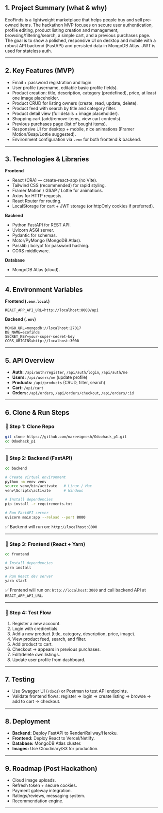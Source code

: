 
## 1. Project Summary (what & why)

EcoFinds is a lightweight marketplace that helps people buy and sell pre-owned items. The hackathon MVP focuses on secure user authentication, profile editing, product listing creation and management, browsing/filtering/search, a simple cart, and a previous purchases page. The goal is to show a polished, responsive UI on desktop and mobile with a robust API backend (FastAPI) and persisted data in MongoDB Atlas. JWT is used for stateless auth.

---

## 2. Key Features (MVP)

* Email + password registration and login.
* User profile (username, editable basic profile fields).
* Product creation: title, description, category (predefined), price, at least one image placeholder.
* Product CRUD for listing owners (create, read, update, delete).
* Product feed with search by title and category filter.
* Product detail view (full details + image placeholder).
* Shopping cart (add/remove items, view cart contents).
* Previous purchases page (list of bought items).
* Responsive UI for desktop + mobile, nice animations (Framer Motion/Gsap/Lottie suggested).
* Environment configuration via `.env` for both frontend & backend.

---

## 3. Technologies & Libraries

**Frontend**

* React (CRA) — create-react-app (no Vite).
* Tailwind CSS (recommended) for rapid styling.
* Framer Motion / GSAP / Lottie for animations.
* Axios for HTTP requests.
* React Router for routing.
* LocalStorage for cart + JWT storage (or httpOnly cookies if preferred).

**Backend**

* Python FastAPI for REST API.
* Uvicorn ASGI server.
* Pydantic for schemas.
* Motor/PyMongo (MongoDB Atlas).
* Passlib / bcrypt for password hashing.
* CORS middleware.

**Database**

* MongoDB Atlas (cloud).

---

## 4. Environment Variables

**Frontend (`.env.local`)**

```
REACT_APP_API_URL=http://localhost:8000/api
```

**Backend (`.env`)**

```
MONGO_URL=mongodb://localhost:27017
DB_NAME=ecofinds
SECRET_KEY=your-super-secret-key
CORS_ORIGINS=http://localhost:3000
```

---

## 5. API Overview

* **Auth:** `/api/auth/register`, `/api/auth/login`, `/api/auth/me`
* **Users:** `/api/users/me` (update profile)
* **Products:** `/api/products` (CRUD, filter, search)
* **Cart:** `/api/cart`
* **Orders:** `/api/orders`, `/api/orders/checkout`, `/api/orders/:id`

---

## 6. Clone & Run Steps

### 🔹 Step 1: Clone Repo

```bash
git clone https://github.com/narevignesh/Odoohack_p1.git
cd Odoohack_p1
```

---

### 🔹 Step 2: Backend (FastAPI)

```bash
cd backend

# Create virtual environment
python -m venv venv
source venv/bin/activate   # Linux / Mac
venv\Scripts\activate      # Windows

# Install dependencies
pip install -r requirements.txt

# Run FastAPI server
uvicorn main:app --reload --port 8000
```

✅ Backend will run on: `http://localhost:8000` 

---

### 🔹 Step 3: Frontend (React + Yarn)

```bash
cd frontend

# Install dependencies
yarn install

# Run React dev server
yarn start
```

✅ Frontend will run on: `http://localhost:3000` and call backend API at `REACT_APP_API_URL`.

---

### 🔹 Step 4: Test Flow

1. Register a new account.
2. Login with credientials.
3. Add a new product (title, category, description, price, image).
4. View product feed, search, and filter.
5. Add product to cart.
6. Checkout → appears in previous purchases.
7. Edit/delete own listings.
8. Update user profile from dashboard.

---

## 7. Testing

* Use Swagger UI (`/docs`) or Postman to test API endpoints.
* Validate frontend flows: register → login → create listing → browse → add to cart → checkout.

---

## 8. Deployment

* **Backend:** Deploy FastAPI to Render/Railway/Heroku.
* **Frontend:** Deploy React to Vercel/Netlify.
* **Database:** MongoDB Atlas cluster.
* **Images:** Use Cloudinary/S3 for production.

---

## 9. Roadmap (Post Hackathon)

* Cloud image uploads.
* Refresh token + secure cookies.
* Payment gateway integration.
* Ratings/reviews, messaging system.
* Recommendation engine.

---

